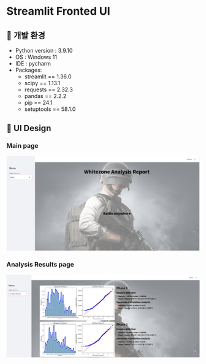 # Streamlit Fronted UI
## 📄 개발 환경 
* Python version : 3.9.10
* OS : Windows 11
* IDE : pycharm
* Packages:
  * streamlit == 1.36.0
  * scipy == 1.13.1
  * requests == 2.32.3
  * pandas == 2.2.2
  * pip == 24.1
  * setuptools == 58.1.0
## 📄 UI Design
### Main page
![Frontend1](image/Frontend1.png)
### Analysis Results page
![Frontend2](image/Frontend2.png)
